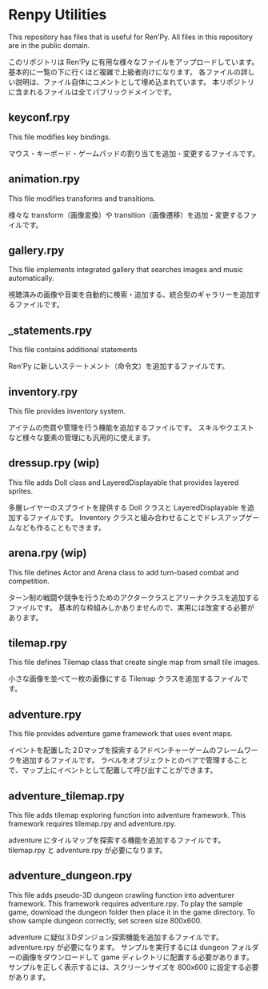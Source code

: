 # Renpy Utilities

This repository has files that is useful for Ren'Py.
All files in this repository are in the public domain.

このリポジトリは Ren'Py に有用な様々なファイルをアップロードしています。
基本的に一覧の下に行くほど複雑で上級者向けになります。
各ファイルの詳しい説明は、ファイル自体にコメントとして埋め込まれています。
本リポジトリに含まれるファイルは全てパブリックドメインです。


## keyconf.rpy
This file modifies key bindings.

マウス・キーボード・ゲームパッドの割り当てを追加・変更するファイルです。

## animation.rpy
This file modifies transforms and transitions.

様々な transform（画像変換）や transition（画像遷移）を追加・変更するファイルです。

## gallery.rpy
This file implements integrated gallery that searches images and music automatically.

視聴済みの画像や音楽を自動的に検索・追加する、統合型のギャラリーを追加するファイルです。

## _statements.rpy
This file contains additional statements

Ren'Py に新しいステートメント（命令文）を追加するファイルです。

## inventory.rpy
This file provides inventory system.

アイテムの売買や管理を行う機能を追加するファイルです。
スキルやクエストなど様々な要素の管理にも汎用的に使えます。

## dressup.rpy (wip)
This file adds Doll class and LayeredDisplayable that provides layered sprites.

多層レイヤーのスプライトを提供する Doll クラスと LayeredDisplayable を追加するファイルです。
Inventory クラスと組み合わせることでドレスアップゲームなども作ることもできます。

## arena.rpy (wip)
This file defines Actor and Arena class to add turn-based combat and competition.

ターン制の戦闘や競争を行うためのアクタークラスとアリーナクラスを追加するファイルです。
基本的な枠組みしかありませんので、実用には改変する必要があります。

## tilemap.rpy
This file defines Tilemap class that create single map from small tile images.

小さな画像を並べて一枚の画像にする Tilemap クラスを追加するファイルです。

## adventure.rpy
This file provides adventure game framework that uses event maps.

イベントを配置した２Dマップを探索するアドベンチャーゲームのフレームワークを追加するファイルです。
ラベルをオブジェクトとのペアで管理することで、マップ上にイベントとして配置して呼び出すことができます。

## adventure_tilemap.rpy
This file adds tilemap exploring function into adventure framework.
This framework requires tilemap.rpy and adventure.rpy.

adventure にタイルマップを探索する機能を追加するファイルです。
tilemap.rpy と adventure.rpy が必要になります。

## adventure_dungeon.rpy
This file adds pseudo-3D dungeon crawling function into adventurer framework.
This framework requires adventure.rpy.
To play the sample game, download the dungeon folder then place it in the game directory.
To show sample dungeon correctly, set screen size 800x600.

adventure に疑似３Dダンジョン探索機能を追加するファイルです。
adventure.rpy が必要になります。
サンプルを実行するには dungeon フォルダーの画像をダウンロードして game ディレクトリに配置する必要があります。
サンプルを正しく表示するには、スクリーンサイズを 800x600 に設定する必要があります。
